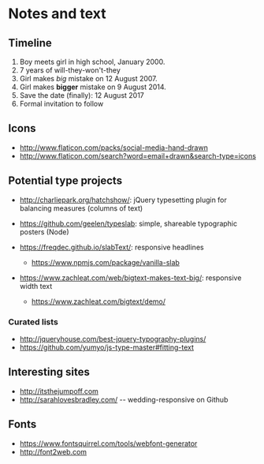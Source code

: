 # Notes and text

## Timeline

1. Boy meets girl in high school, January 2000.
2. 7 years of will-they-won't-they
3. Girl makes *big* mistake on 12 August 2007.
4. Girl makes **bigger** mistake on 9 August 2014.
5. Save the date (finally): 12 August 2017
6. Formal invitation to follow

## Icons

* http://www.flaticon.com/packs/social-media-hand-drawn
* http://www.flaticon.com/search?word=email+drawn&search-type=icons

## Potential type projects

* http://charliepark.org/hatchshow/: jQuery typesetting plugin for balancing
  measures (columns of text)
* https://github.com/geelen/typeslab: simple, shareable typographic posters
  (Node)
* https://freqdec.github.io/slabText/: responsive headlines

  * https://www.npmjs.com/package/vanilla-slab

* https://www.zachleat.com/web/bigtext-makes-text-big/: responsive width text

  * https://www.zachleat.com/bigtext/demo/

### Curated lists

* http://jqueryhouse.com/best-jquery-typography-plugins/
* https://github.com/yumyo/js-type-master#fitting-text

## Interesting sites

* http://itsthejumpoff.com
* http://sarahlovesbradley.com/ -- wedding-responsive on Github

## Fonts

* <https://www.fontsquirrel.com/tools/webfont-generator>
* <http://font2web.com>

